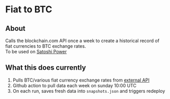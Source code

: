 # Fiat to BTC

## About

Calls the blockchain.com API once a week to create a historical record of fiat currencies to BTC exchange rates.  
To be used on [Satoshi Power](https://satoshi-power.com/)

## What this does currently

1. Pulls BTC/various fiat currency exchange rates from [external API](https://blockchain.info/ticker)
2. Github action to pull data each week on sunday 10:00 UTC
3. On each run, saves fresh data into `snapshots.json` and triggers redeploy